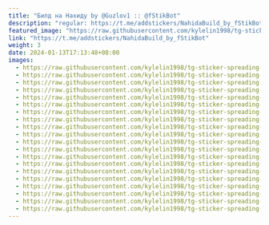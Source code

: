 ```yaml
---
title: "Билд на Нахиду by @Guzlov1 :: @fStikBot"
description: "regular: https://t.me/addstickers/NahidaBuild_by_fStikBot"
featured_image: "https://raw.githubusercontent.com/kylelin1998/tg-sticker-spreading-worldwide-images/main/img/62f65f13-a27a-45a4-b814-bc2e55a8d440.jpg"
link: "https://t.me/addstickers/NahidaBuild_by_fStikBot"
weight: 3
date: 2024-01-13T17:13:48+08:00
images:
  - https://raw.githubusercontent.com/kylelin1998/tg-sticker-spreading-worldwide-images/main/img/62f65f13-a27a-45a4-b814-bc2e55a8d440.jpg
  - https://raw.githubusercontent.com/kylelin1998/tg-sticker-spreading-worldwide-images/main/img/648f0f91-addc-43ac-956b-b4fe33541a83.jpg
  - https://raw.githubusercontent.com/kylelin1998/tg-sticker-spreading-worldwide-images/main/img/2fe42bf7-5707-4433-bc5d-fe24b174554a.jpg
  - https://raw.githubusercontent.com/kylelin1998/tg-sticker-spreading-worldwide-images/main/img/75192737-f2da-4d77-8647-3cfcf680f394.jpg
  - https://raw.githubusercontent.com/kylelin1998/tg-sticker-spreading-worldwide-images/main/img/8a12223a-ecca-4066-b3be-3f4b4d4b39fe.jpg
  - https://raw.githubusercontent.com/kylelin1998/tg-sticker-spreading-worldwide-images/main/img/ecc042cf-4d5d-4339-8d99-f48779ad036b.jpg
  - https://raw.githubusercontent.com/kylelin1998/tg-sticker-spreading-worldwide-images/main/img/981fe1ca-0dfc-4e1b-9828-cffd32d7de30.jpg
  - https://raw.githubusercontent.com/kylelin1998/tg-sticker-spreading-worldwide-images/main/img/e57b2401-eb59-4fcd-a182-7deced879d67.jpg
  - https://raw.githubusercontent.com/kylelin1998/tg-sticker-spreading-worldwide-images/main/img/b4f9e592-4782-4fc2-914e-6723baedd876.jpg
  - https://raw.githubusercontent.com/kylelin1998/tg-sticker-spreading-worldwide-images/main/img/624be13b-b5de-49b0-9bd9-93d414439761.jpg
  - https://raw.githubusercontent.com/kylelin1998/tg-sticker-spreading-worldwide-images/main/img/02a592b1-d12c-44ef-9567-1db987d22c60.jpg
  - https://raw.githubusercontent.com/kylelin1998/tg-sticker-spreading-worldwide-images/main/img/7444fc03-bf79-4307-b8fa-5a17f93ad9cd.jpg
  - https://raw.githubusercontent.com/kylelin1998/tg-sticker-spreading-worldwide-images/main/img/c7acce62-7103-4f59-a7ca-487202638dbd.jpg
  - https://raw.githubusercontent.com/kylelin1998/tg-sticker-spreading-worldwide-images/main/img/d89f7fe2-050f-4e0f-8645-aae71ecbae1e.jpg
  - https://raw.githubusercontent.com/kylelin1998/tg-sticker-spreading-worldwide-images/main/img/a001ca29-f262-4aca-a24f-9a7b4010bac7.jpg
  - https://raw.githubusercontent.com/kylelin1998/tg-sticker-spreading-worldwide-images/main/img/2014ea63-f34f-4e0c-913f-0723cd70f9bb.jpg
  - https://raw.githubusercontent.com/kylelin1998/tg-sticker-spreading-worldwide-images/main/img/045c323a-ae8e-4ba1-bc6d-d0a6577522a7.jpg
  - https://raw.githubusercontent.com/kylelin1998/tg-sticker-spreading-worldwide-images/main/img/4b74d6a8-24d4-4996-b63d-e8f9931ed596.jpg
  - https://raw.githubusercontent.com/kylelin1998/tg-sticker-spreading-worldwide-images/main/img/a08a5822-7b3e-4f4e-a6be-f991322f5e57.jpg
  - https://raw.githubusercontent.com/kylelin1998/tg-sticker-spreading-worldwide-images/main/img/4976bf75-5cba-4570-9ded-39cda399733f.jpg
---
```

